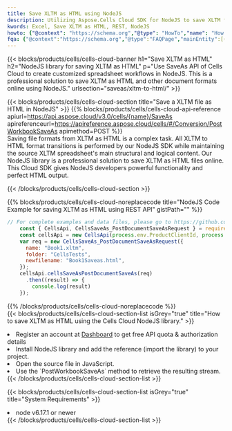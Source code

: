 ```yaml
---
title: Save XLTM as HTML using NodeJS 
description: Utilizing Aspose.Cells Cloud SDK for NodeJS to save XLTM format file as HTML format file. 
kwords: Excel, Save XLTM as HTML, REST, NodeJS
howto: {"@context": "https://schema.org","@type": "HowTo","name": "How to save XLTM as HTML using the Cells Cloud NodeJS library.","description": "How to save XLTM as HTML using the Cells Cloud NodeJS library.","image": {"@type": "ImageObject"},"url": "/nodejs/saveas/xltm-to-html/","step": [{ "@type": "HowToStep","name": "How to save XLTM as HTML using the Cells Cloud NodeJS library. step 1", "image": {"@type": "ImageObject",},"url": "/nodejs/saveas/xltm-to-html/","text": "Register an account at <a href='https://dashboard.aspose.cloud/'>Dashboard</a> to get free API quota & authorization details",},{ "@type": "HowToStep","name": "How to save XLTM as HTML using the Cells Cloud NodeJS library. step 1", "image": {"@type": "ImageObject",},"url": "/nodejs/saveas/xltm-to-html/","text": "Install NodeJS library and add the reference (import the library) to your project.",},{ "@type": "HowToStep","name": "How to save XLTM as HTML using the Cells Cloud NodeJS library. step 1", "image": {"@type": "ImageObject",},"url": "/nodejs/saveas/xltm-to-html/","text": "Open the source file in JavaScript.",},{ "@type": "HowToStep","name": "How to save XLTM as HTML using the Cells Cloud NodeJS library. step 1", "image": {"@type": "ImageObject",},"url": "/nodejs/saveas/xltm-to-html/","text": "Use the `PostWorkbookSaveAs` method to retrieve the resulting stream.",}, ],"supply": {"@type": "HowToSupply","name": "document"},"tool": [{"@type": "HowToTool","name": "Visual Studio, Visual Studio Code, WebStorm"},{"@type": "HowToTool","name": "Aspose Cells"}],"totalTime": "PT6M"}
fqa: {"@context":"https://schema.org","@type":"FAQPage","mainEntity":[{"@type":"Question","name":"Why save file as other formats file in C# using REST API?","acceptedAnswer":{"@type":"Answer","text":"Documents are encoded in many ways, and some files may be incompatible with the software you use. To open and read such files, just save them as appropriate file formats.<br/><ol><li>Install .NET SDK and add the reference (import the library) to your project.</li><li>Open the source file in C# using REST API.</li><li>Call the PostWorkbookSaveAsRequest() method, passing an output filename with required extension.</li><li>Get the result of save as a separate file.</li></ol>"}},{"@type":"Question","name":"What file formats can I save as with your C# library?","acceptedAnswer":{"@type":"Answer","text":"We support a variety of file formats for conversion using .NET library, including XLSX, Excel, xls , PDF, CSV, HTML, Markdown, XML, PNG, JPG, TIFF, Json, TXT and many more."}},{"@type":"Question","name":"What is the maximum allowed file size for conversion using this .NET library?","acceptedAnswer":{"@type":"Answer","text":"There are no file size limits for format conversions using .NET library."}}]}
---
```



{{< blocks/products/cells/cells-cloud-banner h1="Save XLTM as HTML" h2="NodeJS library for saving XLTM as HTML" p="Use SaveAs API of Cells Cloud to create customized spreadsheet workflows in NodeJS. This is a professional solution to save XLTM as HTML and other document formats online using NodeJS." urlsection="saveas/xltm-to-html/" >}}

{{< blocks/products/cells/cells-cloud-section  title="Save a XLTM file as HTML in NodeJS" >}}
{{% blocks/products/cells/cells-cloud-api-reference  apiurl=https://api.aspose.cloud/v3.0/cells/{name}/SaveAs  apireferenceurl=https://apireference.aspose.cloud/cells/#/Conversion/PostWorkbookSaveAs  apimethod=POST %}}
<br/>
Saving file formats from XLTM as HTML is a complex task. All XLTM to HTML format transitions is performed by our NodeJS SDK while maintaining the source XLTM spreadsheet's main structural and logical content. Our NodeJS library is a professional solution to save XLTM as HTML files online. This Cloud SDK gives NodeJS developers powerful functionality and perfect HTML output.

{{< /blocks/products/cells/cells-cloud-section >}}

{{% blocks/products/cells/cells-cloud-noreplacecode title="NodeJS Code Example for saving XLTM as HTML using REST API" gistPath="" %}}
  
```js
// For complete examples and data files, please go to https://github.com/aspose-cells-cloud/aspose-cells-cloud-node/
    const { CellsApi, CellsSaveAs_PostDocumentSaveAsRequest } = require("asposecellscloud");
    const cellsApi = new CellsApi(process.env.ProductClientId, process.env.ProductClientSecret);
    var req = new CellsSaveAs_PostDocumentSaveAsRequest({
      name: "Book1.xltm",
      folder: "CellsTests",
      newfilename: "Book1Saveas.html",
    });
    cellsApi.cellsSaveAsPostDocumentSaveAs(req)
      .then((result) => {
        console.log(result)
    });
```
  
{{% /blocks/products/cells/cells-cloud-noreplacecode  %}}
<br/>
{{< blocks/products/cells/cells-cloud-section-list isGrey="true"  title="How to save XLTM as HTML using the Cells Cloud NodeJS library." >}}
<li>Register an account at <a href="https://dashboard.aspose.cloud/">Dashboard</a> to get free API quota & authorization details</li>
<li>Install NodeJS library and add the reference (import the library) to your project.</li>
<li>Open the source file in JavaScript.</li>
<li>Use the `PostWorkbookSaveAs` method to retrieve the resulting stream.</li>
{{< /blocks/products/cells/cells-cloud-section-list >}}

{{< blocks/products/cells/cells-cloud-section-list isGrey="true"  title="System Requirements" >}}
<li>node v6.17.1 or newer</li>
{{< /blocks/products/cells/cells-cloud-section-list >}}
